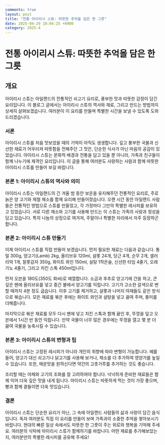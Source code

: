 ```yaml
---
comments: true
layout: post
title: "전통 아이리시 스튜: 따뜻한 추억을 담은 한 그릇"
date: 2025-04-29 10:04:25 +0900
category: 2025-4
---
```


# 전통 아이리시 스튜: 따뜻한 추억을 담은 한 그릇

## 개요
아이리시 스튜는 아일랜드의 전통적인 쇠고기 요리로, 풍부한 맛과 따뜻한 감정이 담긴 요리입니다. 이 블로그 글에서는 아이리시 스튜의 역사와 재료, 그리고 만드는 방법까지 상세히 살펴보겠습니다. 여러분이 이 요리를 만들며 특별한 시간을 보낼 수 있도록 도와드리겠습니다.

### 서론
아이리시 스튜를 처음 맛보았을 때의 기억이 아직도 생생합니다. 깊고 풍부한 국물과 신선한 재료가 어우러져 따뜻함을 전해주던 그 맛은, 단순한 식사가 아닌 마음의 공감이 있었습니다. 아이리시 스튜는 문화적 배경과 전통을 담고 있을 뿐 아니라, 가족과 친구들이 함께 나누기에 제격인 요리입니다. 이 글을 통해 여러분도 사랑하는 사람과 함께 따뜻한 아이리시 스튜를 만들어 보길 바랍니다.

### 본론 1: 아이리시 스튜의 역사와 의미
아이리시 스튜는 아일랜드의 긴 겨울 밤 동안 보온을 유지해주던 전통적인 요리로, 주로 늙은 양 고기와 제철 채소를 함께 요리해 만들어졌습니다. 오랜 시간 동안 아일랜드 사람들은 전통적인 방법으로 스튜를 만들었고, 각 가정마다 그만의 특별한 레시피를 보유하고 있었습니다. 서로 다른 채소와 고기를 사용해 만드는 이 스튜는 가족의 사랑과 정성을 담고 있습니다. 특히 나눔의 상징으로 여겨져, 주말이나 특별한 자리에서 자주 등장하곤 합니다.

### 본론 2: 아이리시 스튜 만들기
이제 아이리시 스튜를 직접 만들어 보겠습니다. 먼저 필요한 재료는 다음과 같습니다. 통밀 300g, 양고기(Lamb) 2kg, 올리브유 120ml, 샬롯 24개, 당근 4개, 순무 2개, 셀러리악 1개, 찰롯감자 350g, 화이트 와인 150ml, 설탕 1작은술, 신선한 타임 4줄기, 오레가노 4줄기, 그리고 치킨 스톡 450ml입니다.

먼저 오븐을 180도(350도 화씨)로 예열합니다. 소금과 후추로 양고기에 간을 하고, 큰 깊은 팬에 올리브유를 넣고 중간 불에서 양고기를 익힙니다. 고기가 고소한 갈색으로 변할 때까지 4분 정도 굽습니다. 이후 고기를 제거하고, 샬롯과 나머지 야채들도 같은 방식으로 볶습니다. 모든 재료를 볶은 후에는 화이트 와인과 설탕을 넣고 끓여 주며, 풍미를 더해줍니다.

마지막으로 볶은 재료를 모두 다시 팬에 넣고 치킨 스톡과 함께 끓인 후, 뚜껑을 덮고 오븐에서 1시간 반 동안 익힙니다. 만약 국물이 너무 많은 경우에는 뚜껑을 열고 몇 분 더 끓여 국물을 농축시킬 수 있습니다.

### 본론 3: 아이리시 스튜의 변형과 팁
아이리시 스튜는 고정된 레시피가 아니라 개인의 취향에 따라 변형이 가능합니다. 예를 들어, 양고기 대신 쇠고기나 닭고기를 사용해 보거나, 채소를 더 추가하여 영양가를 높일 수 있습니다. 또한, 매운맛을 원하신다면 약간의 고춧가루를 추가하는 것도 좋습니다.

조리할 때는 야채와 고기의 조화를 잘 고려하여야 합니다. 넉넉하게 준비한 재료들은 함께 익어 더욱 깊은 맛을 내게 됩니다. 아이리시 스튜는 따뜻하게 먹는 것이 가장 좋으며, 빵과 함께 곁들이면 더욱 맛있습니다.

### 결론
아이리시 스튜는 단순한 요리가 아닌, 그 속에 아일랜드 사람들의 삶과 사랑이 담긴 음식입니다. 독자 여러분도 직접 이 요리를 만들어 보며 가족과의 소중한 추억을 쌓아보시기 바랍니다. 현대의 빠른 일상 속에서도 따뜻한 한 그릇이 주는 위로와 행복을 기억해 주세요. 여러분의 식탁에 아이리시 스튜가 함께하기를 바랍니다. 어떤 재료를 추가해보았는지, 여러분만의 특별한 레시피를 공유해 주세요!
